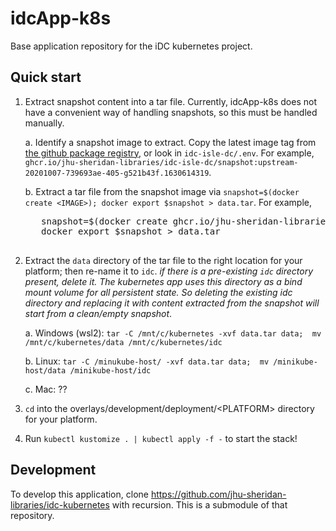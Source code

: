 # idcApp-k8s
Base application repository for the iDC kubernetes project.

## Quick start

1. Extract snapshot content into a tar file.  Currently, idcApp-k8s does not have a convenient way of handling snapshots, so this must be handled manually.

   a. Identify a snapshot image to extract.  Copy the latest image tag from [the github package registry](https://github.com/orgs/jhu-sheridan-libraries/packages/container/package/idc-isle-dc%2Fsnapshot), or look in `idc-isle-dc/.env`.  For example, `ghcr.io/jhu-sheridan-libraries/idc-isle-dc/snapshot:upstream-20201007-739693ae-405-g521b43f.1630614319`.

   b. Extract a tar file from the snapshot image via `snapshot=$(docker create <IMAGE>); docker export $snapshot > data.tar`.  For example,
     <pre>
      snapshot=$(docker create ghcr.io/jhu-sheridan-libraries/idc-isle-dc/snapshot:upstream-20201007-739693ae-405-g521b43f.1630614319); \
      docker export $snapshot > data.tar
     </pre>

1. Extract the `data` directory of the tar file to the right location for your platform; then re-name it to `idc`.  _if there is a pre-existing `idc` directory present, delete it.  The kubernetes app uses this directory as a bind mount volume for all persistent state.  So deleting the existing idc directory and replacing it with content extracted from the snapshot will start from a clean/empty snapshot_.

   a. Windows (wsl2):  `tar -C /mnt/c/kubernetes -xvf data.tar data;  mv /mnt/c/kubernetes/data /mnt/c/kubernetes/idc`

   b. Linux:  `tar -C /minukube-host/ -xvf data.tar data;  mv /minikube-host/data /minikube-host/idc`

   c. Mac:  ??

1. `cd` into the overlays/development/deployment/&lt;PLATFORM&gt; directory for your platform.

1. Run `kubectl kustomize . | kubectl apply -f -` to start the stack!

## Development
To develop this application, clone https://github.com/jhu-sheridan-libraries/idc-kubernetes with recursion. This is a submodule of that repository. 
